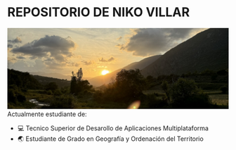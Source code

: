 # REPOSITORIO DE NIKO VILLAR
![Imagen de Portada](recursos/sunsetbynikovillar.jpg)
Actualmente estudiante de:
- 💻 Tecnico Superior de Desarollo de Aplicaciones Multiplataforma
- 🌏 Estudiante de Grado en Geografía y Ordenación del Territorio
  
<!--
**nikovillarc/nikovillarc** is a ✨ _special_ ✨ repository because its `README.md` (this file) appears on your GitHub profile.

Here are some ideas to get you started:
- Estudiante de Tecnico de Desarollo Multiplataforma
- Estudiante de Grado en Geografía y Ordenación del Territorio

- 🔭 I’m currently working on ...
- 🌱 I’m currently learning ...
- 👯 I’m looking to collaborate on ...
- 🤔 I’m looking for help with ...
- 💬 Ask me about ...
- 📫 How to reach me: ...
- 😄 Pronouns: ...
- ⚡ Fun fact: ...
-->
